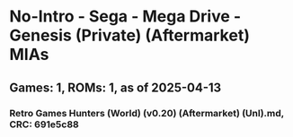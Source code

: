 # No-Intro - Sega - Mega Drive - Genesis (Private) (Aftermarket) MIAs
## Games: 1, ROMs: 1, as of 2025-04-13

### Retro Games Hunters (World) (v0.20) (Aftermarket) (Unl).md, CRC: 691e5c88
